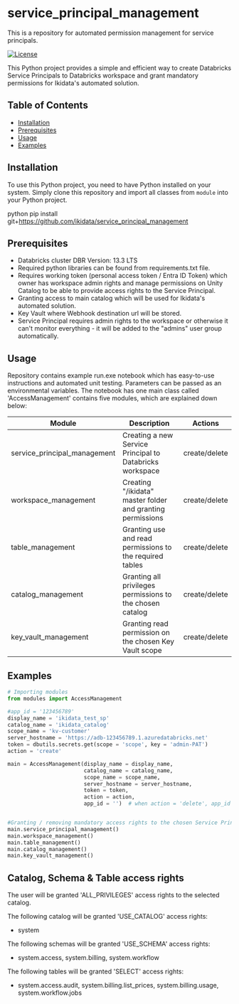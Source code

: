 # service_principal_management
This is a repository for automated permission management for service principals.

[![License](https://img.shields.io/badge/License-MIT-blue.svg)](https://opensource.org/licenses/MIT)

This Python project provides a simple and efficient way to create Databricks Service Principals to Databricks workspace and grant mandatory permissions for Ikidata's automated solution.

## Table of Contents

- [Installation](#installation)
- [Prerequisites](#prerequisites)
- [Usage](#usage)
- [Examples](#examples)

## Installation

To use this Python project, you need to have Python installed on your system. Simply clone this repository and import all classes from `module` into your Python project.

python
pip install git+https://github.com/ikidata/service_principal_management

## Prerequisites
* Databricks cluster DBR Version: 13.3 LTS 
* Required python libraries can be found from requirements.txt file. 
* Requires working token (personal access token / Entra ID Token) which owner has workspace admin rights and manage permissions on Unity Catalog to be able to provide access rights to the Service Principal. 
* Granting access to main catalog which will be used for Ikidata's automated solution.
* Key Vault where Webhook destination url will be stored.
* Service Principal requires admin rights to the workspace or otherwise it can't monitor everything - it will be added to the "admins" user group automatically.

## Usage

Repository contains example run.exe notebook which has easy-to-use instructions and automated unit testing. Parameters can be passed as an environmental variables. The notebook has one main class called 'AccessManagement' contains five modules, which are explained down below:

| Module                       | Description                                               |      Actions        |
|------------------------------|-----------------------------------------------------------|---------------------|
| service_principal_management | Creating a new Service Principal to Databricks workspace  |    create/delete    |
| workspace_management         | Creating "/ikidata" master folder and granting permissions|    create/delete    |  
| table_management             | Granting use and read permissions to the required tables  |    create/delete    |
| catalog_management           | Granting all privileges permissions to the chosen catalog |    create/delete    |
| key_vault_management         | Granting read permission on the chosen Key Vault scope    |    create/delete    |

## Examples

```python
# Importing modules
from modules import AccessManagement

#app_id = '123456789'
display_name = 'ikidata_test_sp'
catalog_name = 'ikidata_catalog'
scope_name = 'kv-customer'
server_hostname = 'https://adb-123456789.1.azuredatabricks.net'
token = dbutils.secrets.get(scope = 'scope', key = 'admin-PAT') 
action = 'create'

main = AccessManagement(display_name = display_name, 
                        catalog_name = catalog_name, 
                        scope_name = scope_name, 
                        server_hostname = server_hostname, 
                        token = token, 
                        action = action,
                        app_id = '')  # when action = 'delete', app_id parameter is required


#Granting / removing mandatory access rights to the chosen Service Principal
main.service_principal_management()
main.workspace_management()
main.table_management()
main.catalog_management()
main.key_vault_management()
```
## Catalog, Schema & Table access rights
The user will be granted 'ALL_PRIVILEGES' access rights to the selected catalog.

The following catalog will be granted 'USE_CATALOG' access rights:
* system

The following schemas will be granted 'USE_SCHEMA' access rights:
* system.access, system.billing, system.workflow

The following tables will be granted 'SELECT' access rights:
* system.access.audit, system.billing.list_prices, system.billing.usage, system.workflow.jobs
